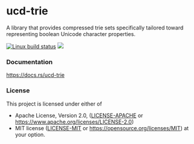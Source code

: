 ucd-trie
========
A library that provides compressed trie sets specifically tailored toward
representing boolean Unicode character properties.

[![Linux build status](https://api.travis-ci.org/BurntSushi/ucd-generate.png)](https://travis-ci.org/BurntSushi/ucd-generate)
[![](https://meritbadge.herokuapp.com/ucd-generate)](https://crates.io/crates/ucd-trie)


### Documentation

https://docs.rs/ucd-trie


### License

This project is licensed under either of
 * Apache License, Version 2.0, ([LICENSE-APACHE](LICENSE-APACHE) or
   https://www.apache.org/licenses/LICENSE-2.0)
 * MIT license ([LICENSE-MIT](LICENSE-MIT) or
   https://opensource.org/licenses/MIT)
at your option.
